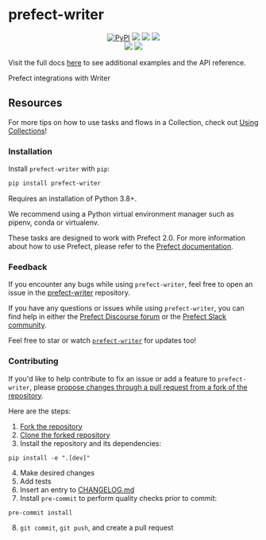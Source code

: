 # prefect-writer

<p align="center">
    <!--- Insert a cover image here -->
    <!--- <br> -->
    <a href="https://pypi.python.org/pypi/prefect-writer/" alt="PyPI version">
        <img alt="PyPI" src="https://img.shields.io/pypi/v/prefect-writer?color=0052FF&labelColor=090422"></a>
    <a href="https://github.com/pubchimps/prefect-writer/" alt="Stars">
        <img src="https://img.shields.io/github/stars/pubchimps/prefect-writer?color=0052FF&labelColor=090422" /></a>
    <a href="https://pypistats.org/packages/prefect-writer/" alt="Downloads">
        <img src="https://img.shields.io/pypi/dm/prefect-writer?color=0052FF&labelColor=090422" /></a>
    <a href="https://github.com/pubchimps/prefect-writer/pulse" alt="Activity">
        <img src="https://img.shields.io/github/commit-activity/m/pubchimps/prefect-writer?color=0052FF&labelColor=090422" /></a>
    <br>
    <a href="https://prefect-community.slack.com" alt="Slack">
        <img src="https://img.shields.io/badge/slack-join_community-red.svg?color=0052FF&labelColor=090422&logo=slack" /></a>
    <a href="https://discourse.prefect.io/" alt="Discourse">
        <img src="https://img.shields.io/badge/discourse-browse_forum-red.svg?color=0052FF&labelColor=090422&logo=discourse" /></a>
</p>

Visit the full docs [here](https://pubchimps.github.io/prefect-writer) to see additional examples and the API reference.

Prefect integrations with Writer


<!--- ### Add a real-world example of how to use this Collection here

Offer some motivation on why this helps.

After installing `prefect-writer` and [saving the credentials](#saving-credentials-to-block), you can easily use it within your flows to help you achieve the aforementioned benefits!

```python
from prefect import flow, get_run_logger
```

--->

## Resources

For more tips on how to use tasks and flows in a Collection, check out [Using Collections](https://docs.prefect.io/collections/usage/)!

### Installation

Install `prefect-writer` with `pip`:

```bash
pip install prefect-writer
```

Requires an installation of Python 3.8+.

We recommend using a Python virtual environment manager such as pipenv, conda or virtualenv.

These tasks are designed to work with Prefect 2.0. For more information about how to use Prefect, please refer to the [Prefect documentation](https://docs.prefect.io/).

<!--- ### Saving credentials to block

Note, to use the `load` method on Blocks, you must already have a block document [saved through code](https://docs.prefect.io/concepts/blocks/#saving-blocks) or [saved through the UI](https://docs.prefect.io/ui/blocks/).

Below is a walkthrough on saving block documents through code.

1. Head over to <SERVICE_URL>.
2. Login to your <SERVICE> account.
3. Click "+ Create new secret key".
4. Copy the generated API key.
5. Create a short script, replacing the placeholders (or do so in the UI).

```python
from prefect_writer import Block
Block(api_key="API_KEY_PLACEHOLDER").save("BLOCK_NAME_PLACEHOLDER")
```

Congrats! You can now easily load the saved block, which holds your credentials:

```python
from prefect_writer import Block
Block.load("BLOCK_NAME_PLACEHOLDER")
```

!!! info "Registering blocks"

    Register blocks in this module to
    [view and edit them](https://docs.prefect.io/ui/blocks/)
    on Prefect Cloud:

    ```bash
    prefect block register -m prefect_writer
    ```

A list of available blocks in `prefect-writer` and their setup instructions can be found [here](https://pubchimps.github.io/prefect-writer/blocks_catalog).

--->

### Feedback

If you encounter any bugs while using `prefect-writer`, feel free to open an issue in the [prefect-writer](https://github.com/pubchimps/prefect-writer) repository.

If you have any questions or issues while using `prefect-writer`, you can find help in either the [Prefect Discourse forum](https://discourse.prefect.io/) or the [Prefect Slack community](https://prefect.io/slack).

Feel free to star or watch [`prefect-writer`](https://github.com/pubchimps/prefect-writer) for updates too!

### Contributing

If you'd like to help contribute to fix an issue or add a feature to `prefect-writer`, please [propose changes through a pull request from a fork of the repository](https://docs.github.com/en/pull-requests/collaborating-with-pull-requests/proposing-changes-to-your-work-with-pull-requests/creating-a-pull-request-from-a-fork).

Here are the steps:

1. [Fork the repository](https://docs.github.com/en/get-started/quickstart/fork-a-repo#forking-a-repository)
2. [Clone the forked repository](https://docs.github.com/en/get-started/quickstart/fork-a-repo#cloning-your-forked-repository)
3. Install the repository and its dependencies:
```
pip install -e ".[dev]"
```
4. Make desired changes
5. Add tests
6. Insert an entry to [CHANGELOG.md](https://github.com/pubchimps/prefect-writer/blob/main/CHANGELOG.md)
7. Install `pre-commit` to perform quality checks prior to commit:
```
pre-commit install
```
8. `git commit`, `git push`, and create a pull request

